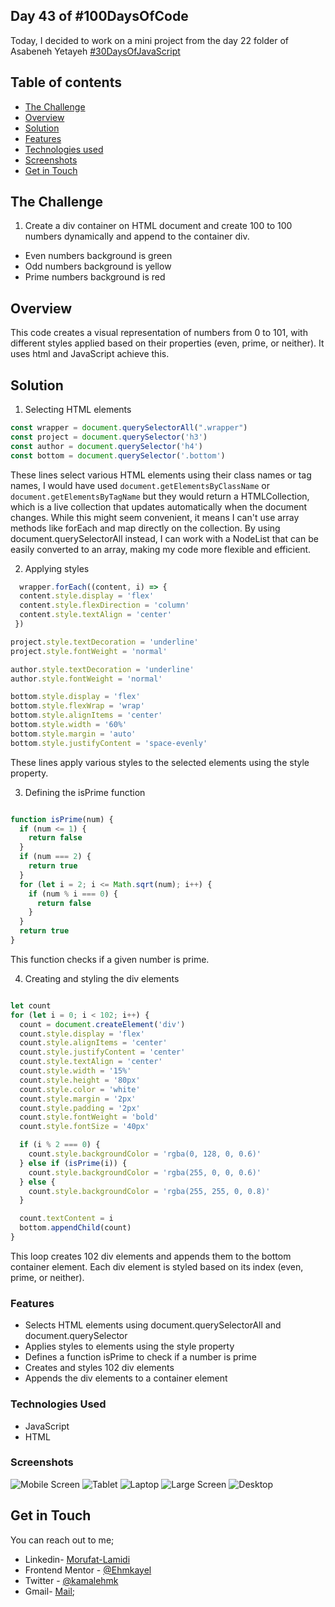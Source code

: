 

## Day 43 of #100DaysOfCode

Today, I decided to work on a mini project from the day 22 folder of Asabeneh Yetayeh [#30DaysOfJavaScript](https://github.com/Asabeneh/30-Days-Of-JavaScript/22_Day_Manipulating_DOM_object/22_day_manipulating_DOM_object.md)


## Table of contents

- [The Challenge](#the-challenge)
- [Overview](#the-overview)
- [Solution](#the-solution)
- [Features](#the-features)
- [Technologies used](#technologies-used)
- [Screenshots](#screenshot)
- [Get in Touch](#get-in-touch)


## The Challenge

1. Create a div container on HTML document and create 100 to 100 numbers dynamically and append to the container div.
  - Even numbers background is green
  - Odd numbers background is yellow
  - Prime numbers background is red

  
## Overview

This code creates a visual representation of numbers from 0 to 101, with different styles applied based on their properties (even, prime, or neither). It uses html and JavaScript achieve this.

## Solution

1. Selecting HTML elements

```JavaScript
const wrapper = document.querySelectorAll(".wrapper")
const project = document.querySelector('h3')
const author = document.querySelector('h4')
const bottom = document.querySelector('.bottom')

```
These lines select various HTML elements using their class names or tag names, I would have used `document.getElementsByClassName` or `document.getElementsByTagName` but they would return a HTMLCollection, which is a live collection that updates automatically when the document changes. While this might seem convenient, it means I can't use array methods like forEach and map directly on the collection. By using document.querySelectorAll instead, I can work with a NodeList that can be easily converted to an array, making my code more flexible and efficient.


2. Applying styles

```JavaScript
  wrapper.forEach((content, i) => {
  content.style.display = 'flex'
  content.style.flexDirection = 'column'
  content.style.textAlign = 'center'
 })

project.style.textDecoration = 'underline'
project.style.fontWeight = 'normal'

author.style.textDecoration = 'underline'
author.style.fontWeight = 'normal'

bottom.style.display = 'flex'
bottom.style.flexWrap = 'wrap'
bottom.style.alignItems = 'center'
bottom.style.width = '60%'
bottom.style.margin = 'auto'
bottom.style.justifyContent = 'space-evenly'

```
These lines apply various styles to the selected elements using the style property.

3. Defining the isPrime function

```JavaScript

function isPrime(num) {
  if (num <= 1) {
    return false
  }
  if (num === 2) {
    return true
  }
  for (let i = 2; i <= Math.sqrt(num); i++) {
    if (num % i === 0) {
      return false
    }
  }
  return true
}

```

This function checks if a given number is prime.

4. Creating and styling the div elements

```JavaScript

let count
for (let i = 0; i < 102; i++) {
  count = document.createElement('div')
  count.style.display = 'flex'
  count.style.alignItems = 'center'
  count.style.justifyContent = 'center'
  count.style.textAlign = 'center'
  count.style.width = '15%'
  count.style.height = '80px'
  count.style.color = 'white'
  count.style.margin = '2px'
  count.style.padding = '2px'
  count.style.fontWeight = 'bold'
  count.style.fontSize = '40px'

  if (i % 2 === 0) {
    count.style.backgroundColor = 'rgba(0, 128, 0, 0.6)'
  } else if (isPrime(i)) {
    count.style.backgroundColor = 'rgba(255, 0, 0, 0.6)'
  } else {
    count.style.backgroundColor = 'rgba(255, 255, 0, 0.8)'
  }

  count.textContent = i
  bottom.appendChild(count)
}


```

This loop creates 102 div elements and appends them to the bottom container element. Each div element is styled based on its index (even, prime, or neither).

### Features

- Selects HTML elements using document.querySelectorAll and document.querySelector
- Applies styles to elements using the style property
- Defines a function isPrime to check if a number is prime
- Creates and styles 102 div elements
- Appends the div elements to a container element

### Technologies Used

- JavaScript
- HTML

### Screenshots

![Mobile Screen](./Screenshots/mobileScreen.png)
![Tablet](./Screenshots/tablet.png)
![Laptop](./Screenshots/laptop.png)
![Large Screen](./Screenshots/large%20screen.png)
![Desktop](./Screenshots/laptop.png)

## Get in Touch

You can reach out to me;
 - Linkedin- [Morufat-Lamidi](https://linkedin.com/in/morufat-lamidi)
 - Frontend Mentor - [@Ehmkayel](https://www.frontendmentor.io/profile/Ehmkayel)
 - Twitter - [@kamalehmk](https://www.twitter.com/kamalehmk)
 - Gmail- [Mail](mailto:lamidimorufat0@gmail.com);







